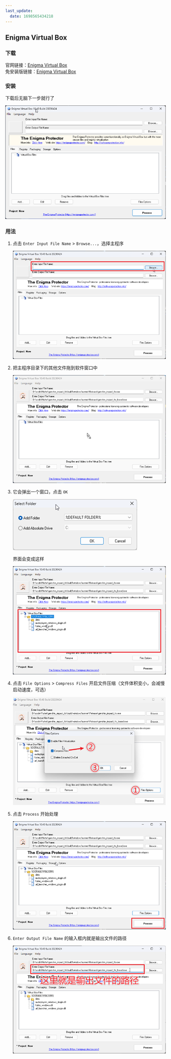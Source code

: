 ```yaml
---
last_update:
  date: 1698565434218
---
```


## Enigma Virtual Box

### 下载

官网链接：[Enigma Virtual Box](https://enigmaprotector.com/assets/files/enigmavb.exe '{"target": "_self", "download": "Enigma Virtual Box.exe"}')  
免安装版链接：[Enigma Virtual Box](<Enigma Virtual Box.exe> '{"target": "_self", "download": "Enigma Virtual Box.exe"}')

### 安装

下载后无脑下一步就行了

![软件界面](软件界面.png)

### 用法

1. 点击 `Enter Input File Name` > `Browse...`，选择主程序

   ![点击 Browse...](<点击 Browse.png>)

2. 把主程序目录下的其他文件拖到软件窗口中

   ![拖入文件](拖入文件.png)

3. 它会弹出一个窗口，点击 `OK`

   ![点击 OK](<点击 OK.png>)

   界面会变成这样

   ![新界面](新界面.png)

4. 点击 `File Options` > `Compress Files` 开启文件压缩（文件体积变小，会减慢启动速度，可选）

   ![开启文件压缩](开启文件压缩.png)

5. 点击 `Process` 开始处理

   ![点击 Process](<点击 Process.png>)

6. `Enter Output File Name` 的输入框内就是输出文件的路径

   ![Enter Output File Name](<Enter Output File Name.png>)
